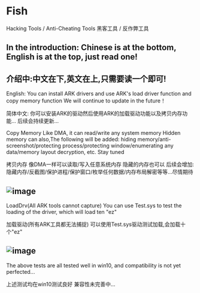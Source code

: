 # Fish
Hacking Tools / Anti-Cheating Tools
黑客工具 / 反作弊工具

In the introduction: Chinese is at the bottom, English is at the top, just read one!
-
介绍中:中文在下,英文在上,只需要读一个即可!
------------------------------------------------------------------------------------------------------------------------------------------------------
English:
You can install ARK drivers and use ARK's load driver function and copy memory function
We will continue to update in the future！

简体中文:
你可以安装ARK的驱动然后使用ARK的加载驱动功能以及拷贝内存功能...
后续会持续更新...


Copy Memory Like DMA, it can read/write any system memory Hidden memory can also,The following will be added: hiding memory/anti-screenshot/protecting process/protecting window/enumerating any data/memory layout decryption, etc. Stay tuned

拷贝内存 像DMA一样可以读取/写入任意系统内存 隐藏的内存也可以 后续会增加:隐藏内存/反截图/保护进程/保护窗口/枚举任何数据/内存布局解密等等...尽情期待

![image](https://github.com/user-attachments/assets/7496a025-4fd6-431f-9f27-a9c5f7832feb)
-
LoadDrv(All ARK tools cannot capture) You can use Test.sys to test the loading of the driver, which will load ten "ez"

加载驱动(所有ARK工具都无法捕捉) 可以使用Test.sys驱动测试加载,会加载十个"ez"

![image](https://github.com/user-attachments/assets/b7100fc7-3d14-449a-9a41-7c6aa4c7b3fc)
-
The above tests are all tested well in win10, and compatibility is not yet perfected...

上述测试均在win10测试良好 兼容性未完善中...
